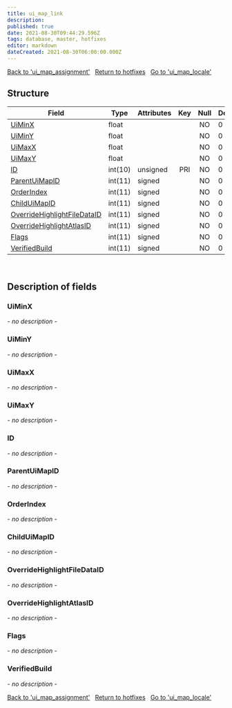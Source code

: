 ```yaml
---
title: ui_map_link
description: 
published: true
date: 2021-08-30T09:44:29.596Z
tags: database, master, hotfixes
editor: markdown
dateCreated: 2021-08-30T06:00:00.000Z
---
```


<a href="https://dev.trinitycore.info/en/database/master/hotfixes/ui_map_assignment" class="mt-5 v-btn v-btn--depressed v-btn--flat v-btn--outlined theme--light v-size--default darkblue--text text--lighten-3"><span class="v-btn__content"><i aria-hidden="true" class="v-icon notranslate v-icon--left mdi mdi-arrow-left theme--light"></i><span>Back to 'ui_map_assignment'</span></span></a>&nbsp;&nbsp;&nbsp;<a href="https://dev.trinitycore.info/en/database/master/hotfixes/home" class="mt-5 v-btn v-btn--depressed v-btn--flat v-btn--outlined theme--light v-size--default darkblue--text text--lighten-3"><span class="v-btn__content"><i aria-hidden="true" class="v-icon notranslate v-icon--left mdi mdi-home-outline theme--light"></i><span>Return to hotfixes</span></span></a>&nbsp;&nbsp;&nbsp;<a href="https://dev.trinitycore.info/en/database/master/hotfixes/ui_map_locale" class="mt-5 v-btn v-btn--depressed v-btn--flat v-btn--outlined theme--light v-size--default darkblue--text text--lighten-3"><span class="v-btn__content"><span>Go to 'ui_map_locale'</span><i aria-hidden="true" class="v-icon notranslate v-icon--right mdi mdi-arrow-right theme--light"></i></span></a>

## Structure

| Field | Type | Attributes | Key | Null | Default | Extra | Comment |
| --- | --- | --- | :---: | :---: | --- | --- | --- |
| [UiMinX](#UiMinX) | float |  |  | NO | 0 |  |  |
| [UiMinY](#UiMinY) | float |  |  | NO | 0 |  |  |
| [UiMaxX](#UiMaxX) | float |  |  | NO | 0 |  |  |
| [UiMaxY](#UiMaxY) | float |  |  | NO | 0 |  |  |
| [ID](#ID) | int(10) | unsigned | PRI | NO | 0 |  |  |
| [ParentUiMapID](#ParentUiMapID) | int(11) | signed |  | NO | 0 |  |  |
| [OrderIndex](#OrderIndex) | int(11) | signed |  | NO | 0 |  |  |
| [ChildUiMapID](#ChildUiMapID) | int(11) | signed |  | NO | 0 |  |  |
| [OverrideHighlightFileDataID](#OverrideHighlightFileDataID) | int(11) | signed |  | NO | 0 |  |  |
| [OverrideHighlightAtlasID](#OverrideHighlightAtlasID) | int(11) | signed |  | NO | 0 |  |  |
| [Flags](#Flags) | int(11) | signed |  | NO | 0 |  |  |
| [VerifiedBuild](#VerifiedBuild) | int(11) | signed |  | NO | 0 |  |  |
&nbsp;
## Description of fields

### UiMinX
*- no description -*
&nbsp;

### UiMinY
*- no description -*
&nbsp;

### UiMaxX
*- no description -*
&nbsp;

### UiMaxY
*- no description -*
&nbsp;

### ID
*- no description -*
&nbsp;

### ParentUiMapID
*- no description -*
&nbsp;

### OrderIndex
*- no description -*
&nbsp;

### ChildUiMapID
*- no description -*
&nbsp;

### OverrideHighlightFileDataID
*- no description -*
&nbsp;

### OverrideHighlightAtlasID
*- no description -*
&nbsp;

### Flags
*- no description -*
&nbsp;

### VerifiedBuild
*- no description -*
&nbsp;

<a href="https://dev.trinitycore.info/en/database/master/hotfixes/ui_map_assignment" class="mt-5 v-btn v-btn--depressed v-btn--flat v-btn--outlined theme--light v-size--default darkblue--text text--lighten-3"><span class="v-btn__content"><i aria-hidden="true" class="v-icon notranslate v-icon--left mdi mdi-arrow-left theme--light"></i><span>Back to 'ui_map_assignment'</span></span></a>&nbsp;&nbsp;&nbsp;<a href="https://dev.trinitycore.info/en/database/master/hotfixes/home" class="mt-5 v-btn v-btn--depressed v-btn--flat v-btn--outlined theme--light v-size--default darkblue--text text--lighten-3"><span class="v-btn__content"><i aria-hidden="true" class="v-icon notranslate v-icon--left mdi mdi-home-outline theme--light"></i><span>Return to hotfixes</span></span></a>&nbsp;&nbsp;&nbsp;<a href="https://dev.trinitycore.info/en/database/master/hotfixes/ui_map_locale" class="mt-5 v-btn v-btn--depressed v-btn--flat v-btn--outlined theme--light v-size--default darkblue--text text--lighten-3"><span class="v-btn__content"><span>Go to 'ui_map_locale'</span><i aria-hidden="true" class="v-icon notranslate v-icon--right mdi mdi-arrow-right theme--light"></i></span></a>

